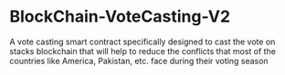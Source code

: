 # BlockChain-VoteCasting-V2
A vote casting smart contract specifically designed to cast the vote on stacks blockchain that will help to reduce the conflicts that most of the countries like America, Pakistan, etc. face during their voting season
